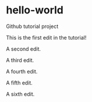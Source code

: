 # hello-world
Github tutorial project

This is the first edit in the tutorial!

A second edit.

A third edit.

A fourth edit.

A fifth edit.

A sixth edit.


